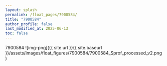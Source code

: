 ```yaml
---
layout: splash
permalink: /float_pages/7900584/
title: "7900584"
author_profile: false
last_modified_at: 2025-06-13
toc: false
---
```

 
7900584
![img-png]({{ site.url }}{{ site.baseurl }}/assets/images/float_figures/7900584/7900584_Sprof_processed_v2.png)
